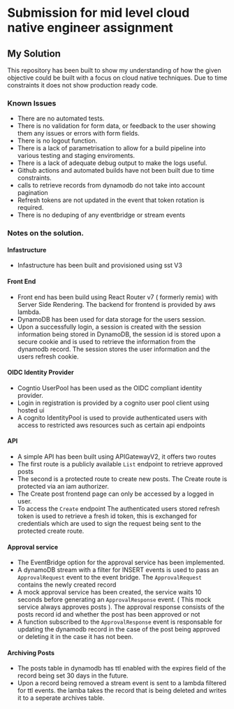 # Submission for mid level cloud native engineer assignment

## My Solution

This repository has been built to show my understanding of how the given objective could be built with a focus on cloud native techniques. Due to time constraints it does not show production ready code.

### Known Issues

- There are no automated tests.
- There is no validation for form data, or feedback to the user showing them any issues or errors with form fields.
- There is no logout function.
- There is a lack of parametrisation to allow for a build pipeline into various testing and staging enviroments.
- There is a lack of adequate debug output to make the logs useful.
- Github actions and automated builds have not been built due to time constraints.
- calls to retrieve records from dynamodb do not take into account pagination
- Refresh tokens are not updated in the event that token rotation is required.
- There is no deduping of any eventbridge or stream events

### Notes on the solution.

#### Infastructure

- Infastructure has been built and provisioned using sst V3

#### Front End

- Front end has been build using React Router v7 ( formerly remix) with Server Side Rendering. The backend for frontend is provided by aws lambda.
- DynamoDB has been used for data storage for the users session.
- Upon a successfully login, a session is created with the session information being stored in DynamoDB, the session id is stored upon a secure cookie and is used to retrieve the information from the dynamodb record. The session stores the user information and the users refresh cookie.

#### OIDC Identity Provider

- Cogntio UserPool has been used as the OIDC compliant identity provider.
- Login in registration is provided by a cognito user pool client using hosted ui
- A cognito IdentityPool is used to provide authenticated users with access to restricted aws resources such as certain api endpoints

#### API

- A simple API has been built using APIGatewayV2, it offers two routes
- The first route is a publicly available `List` endpoint to retrieve approved posts
- The second is a protected route to create new posts. The Create route is protected via an iam authorizer.
- The Create post frontend page can only be accessed by a logged in user.
- To access the `Create` endpoint The authenticated users stored refresh token is used to retrieve a fresh id token, this is exchanged for credentials which are used to sign the request being sent to the protected create route.

#### Approval service

- The EventBridge option for the approval service has been implemented.
- A dynamoDB stream with a filter for INSERT events is used to pass an `ApprovalRequest` event to the event bridge. The `ApprovalRequest` contains the newly created record
- A mock approval service has been created, the service waits 10 seconds before generating an `ApprovalResponse` event. ( This mock service always approves posts ). The approval response consists of the posts record id and whether the post has been approved or not
- A function subscribed to the `ApprovalResponse` event is responsable for updating the dynamodb record in the case of the post being approved or deleting it in the case it has not been.

#### Archiving Posts

- The posts table in dynamodb has ttl enabled with the expires field of the record being set 30 days in the future.
- Upon a record being removed a stream event is sent to a lambda filtered for ttl events. the lamba takes the record that is being deleted and writes it to a seperate archives table.

